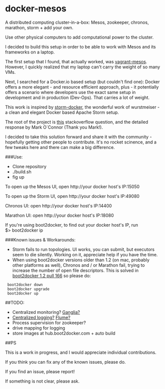 docker-mesos
=====

A distributed computing cluster-in-a-box: Mesos, zookeeper, chronos, marathon, storm + add your own. 

Use other physical computers to add computational power to the cluster.

I decided to build this setup in order to be able to work with Mesos and its frameworks on a laptop. 

The first setup that I found, that actually worked, was [vagrant-mesos](https://github.com/everpeace/vagrant-mesos). However, I quickly realized that my laptop can't carry the weight of so many VMs.

Next, I searched for a Docker.io based setup (but couldn't find one): Docker offers a more elegant - and resource efficient approach, plus - it potentially offers a scenario where developers use the exact same setup in development and in production (Dev-Ops). That carries a lot of weight.

This work is inspired by [storm-docker](https://github.com/wurstmeister/storm-docker), the wonderful work of wurstmeiser - a clean and elegant Docker based Apache Storm setup.

The root of the project is [this](http://stackoverflow.com/questions/25217208/setting-up-a-docker-fig-mesos-environment/25218202?noredirect=1#comment39342354_25218202) stackoverflow question, and the detailed response by Mark O`Connor (Thank you Mark!).


I decided to take this solution forward and share it with the community - hopefully getting other people to contribute. It's no rocket scinence, and a few tweaks here and there can make a big difference.


###Use:
* Clone repository
* ./build.sh
* fig up

To open up the Mesos UI, open http://your docker host's IP:15050

To open up the Storm UI, open http://your docker host's IP:49080

Chronos UI: open http://your docker host's IP:14400

Marathon UI: open http://your docker host's IP:18080

If you're using boot2docker, to find out your docker host's IP, run <br/>$> boot2docker ip


###Known issues & Workarounds:
* Storm fails to run topologies. UI works, you can submit, but executors seem to die silently. Working on it, appreciate help if you have the time.
* When using boot2docker versions older than 1.2 (on mac, probably other platforms as well), Chronos and / or Marathon fail,  trying to increase the number of open file descriptors.
This is solved in [boot2docker 1.2 pull 166](https://github.com/boot2docker/boot2docker/pull/466) so please do:

```
 boot2docker down
 boot2docker upgrade
 boot2docker up
```

##TODO:
* Centralized monitoring? [Ganglia?](http://ganglia.sourceforge.net/)
* [Centralized logging?](http://jasonwilder.com/blog/2012/01/03/centralized-logging/)  [Flume?](https://cwiki.apache.org/confluence/display/FLUME/Home%3bjsessionid=DE02EE9AD41DCFE2E244B6C03FF36B06)
* Process supervision for zookeeper?
* drive mapping for logging
* store images at hub.boot2docker.com + auto build


##PS

This is a work in progress, and I would appreciate individual contributions.


If you think you can fix any of the known issues, please do.

If you find an issue, please report!

If something is not clear, please ask.





